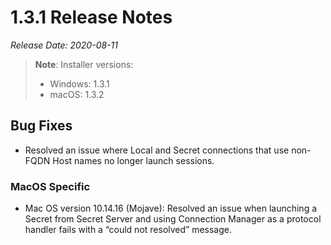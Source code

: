 [title]: # (1.3.1 Release)
[tags]: # (release notes)
[priority]: # (891)
# 1.3.1 Release Notes

*Release Date: 2020-08-11*

>**Note**: Installer versions:
> * Windows: 1.3.1
> * macOS: 1.3.2

## Bug Fixes

* Resolved an issue where Local and Secret connections that use non-FQDN Host names no longer launch sessions.

### MacOS Specific

* Mac OS version 10.14.16 (Mojave): Resolved an issue when launching a Secret from Secret Server and using Connection Manager as a protocol handler fails with a “could not resolved” message.
